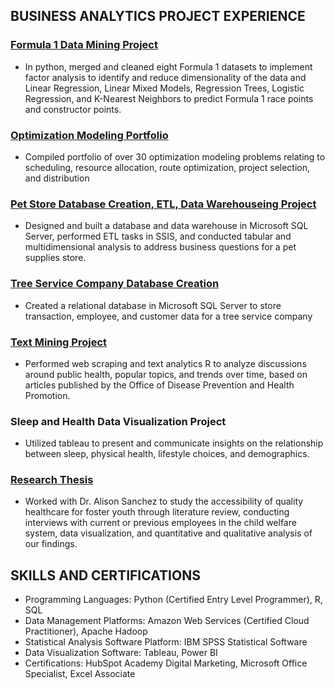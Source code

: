 ## BUSINESS ANALYTICS PROJECT EXPERIENCE

### [Formula 1 Data Mining Project](https://github.com/katie-eiswerth/F1-Data-Mining-Project/tree/main)
- In python, merged and cleaned eight Formula 1 datasets to implement factor analysis to identify and reduce dimensionality of the data and Linear Regression, Linear Mixed Models, Regression Trees, Logistic Regression, and K-Nearest Neighbors to predict Formula 1 race points and constructor points.

### [Optimization Modeling Portfolio](https://github.com/katie-eiswerth/Optimization-Portfolio)
- Compiled portfolio of over 30 optimization modeling problems relating to scheduling, resource allocation, route optimization, project selection, and distribution
  
### [Pet Store Database Creation, ETL, Data Warehouseing Project](https://github.com/katie-eiswerth/Data-Warehousing-Project)
- Designed and built a database and data warehouse in Microsoft SQL Server, performed ETL tasks in SSIS, and conducted tabular and multidimensional analysis to address business questions for a pet supplies store. 

### [Tree Service Company Database Creation](https://github.com/katie-eiswerth/Tree-Service-Database-Creation-Project)
- Created a relational database in Microsoft SQL Server to store transaction, employee, and customer data for a tree service company

### [Text Mining Project](https://github.com/katie-eiswerth/health.gov-Text-Mining-Project)
- Performed web scraping and text analytics R to analyze discussions around public health, popular topics, and trends over time, based on articles published by the Office of Disease Prevention and Health Promotion.

### Sleep and Health Data Visualization Project
- Utilized tableau to present and communicate insights on the relationship between sleep, physical health, lifestyle choices, and demographics.

### [Research Thesis](https://github.com/katie-eiswerth/Research-Thesis)           
- Worked with Dr. Alison Sanchez to study the accessibility of quality healthcare for foster youth through literature review, conducting interviews with current or previous employees in the child welfare system, data visualization, and quantitative and qualitative analysis of our findings.  

## SKILLS AND CERTIFICATIONS
- Programming Languages: Python (Certified Entry Level Programmer), R, SQL
- Data Management Platforms: Amazon Web Services (Certified Cloud Practitioner), Apache Hadoop
- Statistical Analysis Software Platform: IBM SPSS Statistical Software
- Data Visualization Software: Tableau, Power BI
- Certifications: HubSpot Academy Digital Marketing, Microsoft Office Specialist, Excel Associate 

